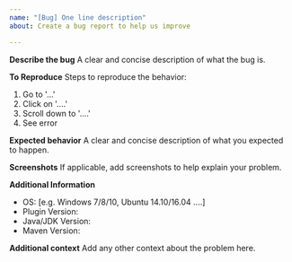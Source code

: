 ```yaml
---
name: "[Bug] One line description"
about: Create a bug report to help us improve

---
```


**Describe the bug**
A clear and concise description of what the bug is.

**To Reproduce**
Steps to reproduce the behavior:
1. Go to '...'
2. Click on '....'
3. Scroll down to '....'
4. See error

**Expected behavior**
A clear and concise description of what you expected to happen.

**Screenshots**
If applicable, add screenshots to help explain your problem.

**Additional Information**
 - OS: [e.g. Windows 7/8/10, Ubuntu 14.10/16.04 ....]
 - Plugin Version:
 - Java/JDK Version:
 - Maven Version:

**Additional context**
Add any other context about the problem here.
